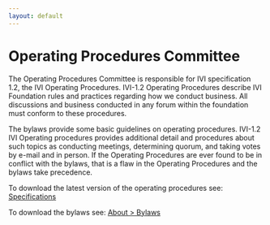 ```yaml
---
layout: default
---
```


# Operating Procedures Committee

The Operating Procedures Committee is responsible for IVI specification
1.2, the IVI Operating Procedures. IVI-1.2 Operating Procedures describe
IVI Foundation rules and practices regarding how we conduct business.
All discussions and business conducted in any forum within the
foundation must conform to these procedures.

The bylaws provide some basic guidelines on operating procedures.
IVI-1.2 IVI Operating procedures provides additional detail and
procedures about such topics as conducting meetings, determining quorum,
and taking votes by e-mail and in person. If the Operating Procedures
are ever found to be in conflict with the bylaws, that is a flaw in the
Operating Procedures and the bylaws take precedence.

To download the latest version of the operating procedures see:
[Specifications](../specifications/default.html)

To download the bylaws see: [About \> Bylaws](../about/bylaws.html)
